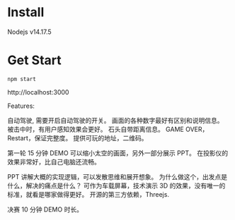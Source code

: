 # Install

Nodejs v14.17.5

# Get Start

```shell
npm start
```

http://localhost:3000

Features:

自动驾驶, 需要开启自动驾驶的开关。
画面的各种数字最好有区别和说明信息。
被击中时，有用户感知效果会更好。
石头自带距离信息。
GAME OVER， Restart，保证完整度。
提供可玩的地址，二维码。

第一轮
15 分钟 DEMO
可以缩小太空的画面，另外一部分展示 PPT。
在投影仪的效果非常好，比自己电脑还流畅。

PPT 讲解大概的实现逻辑，可以发散思维和展开想象。
为什么做这个，出发点是什么，解决的痛点是什么？
可作为车载屏幕，技术演示 3D 的效果，没有唯一的标准，就看是哪家做得更好。
开源的第三方依赖，Threejs.

决赛
10 分钟 DEMO 时长。
